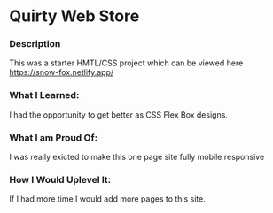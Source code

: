 # Quirty Web Store

### Description

This was a starter HMTL/CSS project which can be viewed here https://snow-fox.netlify.app/

### What I Learned:

I had the opportunity to get better as CSS Flex Box designs.

### What I am Proud Of:

I was really exicted to make this one page site fully mobile responsive

### How I Would Uplevel It:

If I had more time I would add more pages to this site.
